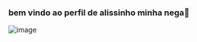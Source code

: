 ### bem vindo ao perfil de alissinho minha nega👋

![image](https://user-images.githubusercontent.com/132674535/236486667-1a7f5e89-c957-43ef-856c-e79bd1c75606.png)
